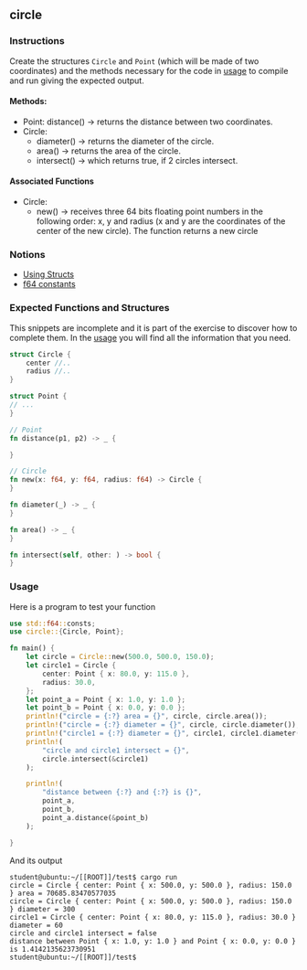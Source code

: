 ## circle

### Instructions

Create the structures `Circle` and `Point` (which will be made of two coordinates) and the methods necessary for the code in [usage](#usage) to compile and run giving the expected output.

#### Methods:

- Point:
  distance() -> returns the distance between two coordinates.
- Circle:
  - diameter() -> returns the diameter of the circle.
  - area() -> returns the area of the circle.
  - intersect() -> which returns true, if 2 circles intersect.

#### Associated Functions

- Circle:
  - new() -> receives three 64 bits floating point numbers in the following order: x, y and radius (x and y are the coordinates of the center of the new circle). The function returns a new circle

### Notions

- [Using Structs](https://doc.rust-lang.org/book/ch05-00-structs.html)
- [f64 constants](https://doc.rust-lang.org/std/f64/consts/index.html)

### Expected Functions and Structures

This snippets are incomplete and it is part of the exercise to discover how to complete them. In the [usage](#usage) you will find all the information that you need.

```rust
struct Circle {
	center //..
	radius //..
}

struct Point {
// ...
}

// Point
fn distance(p1, p2) -> _ {

}

// Circle
fn new(x: f64, y: f64, radius: f64) -> Circle {
}

fn diameter(_) -> _ {
}

fn area() -> _ {
}

fn intersect(self, other: ) -> bool {
}
```

### Usage

Here is a program to test your function

```rust
use std::f64::consts;
use circle::{Circle, Point};

fn main() {
	let circle = Circle::new(500.0, 500.0, 150.0);
	let circle1 = Circle {
		center: Point { x: 80.0, y: 115.0 },
		radius: 30.0,
	};
	let point_a = Point { x: 1.0, y: 1.0 };
	let point_b = Point { x: 0.0, y: 0.0 };
	println!("circle = {:?} area = {}", circle, circle.area());
	println!("circle = {:?} diameter = {}", circle, circle.diameter());
	println!("circle1 = {:?} diameter = {}", circle1, circle1.diameter());
	println!(
		"circle and circle1 intersect = {}",
		circle.intersect(&circle1)
	);

	println!(
		"distance between {:?} and {:?} is {}",
		point_a,
		point_b,
		point_a.distance(&point_b)
	);

}
```

And its output

```console
student@ubuntu:~/[[ROOT]]/test$ cargo run
circle = Circle { center: Point { x: 500.0, y: 500.0 }, radius: 150.0 } area = 70685.83470577035
circle = Circle { center: Point { x: 500.0, y: 500.0 }, radius: 150.0 } diameter = 300
circle1 = Circle { center: Point { x: 80.0, y: 115.0 }, radius: 30.0 } diameter = 60
circle and circle1 intersect = false
distance between Point { x: 1.0, y: 1.0 } and Point { x: 0.0, y: 0.0 } is 1.4142135623730951
student@ubuntu:~/[[ROOT]]/test$
```
